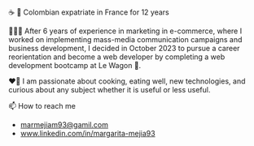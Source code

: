 ☕️ 🥐 Colombian expatriate in France for 12 years

👩🏻‍💻 After 6 years of experience in marketing in e-commerce, where I worked on implementing mass-media communication campaigns and business development, I decided in October 2023 to pursue a career reorientation and become a web developer by completing a web development bootcamp at Le Wagon 🚌.

❤️‍🔥 I am passionate about cooking, eating well, new technologies, and curious about any subject whether it is useful or less useful.

📫 How to reach me
- marmejiam93@gamil.com
- www.linkedin.com/in/margarita-mejia93

